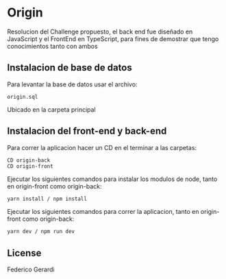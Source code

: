 # Origin

Resolucion del Challenge propuesto, el back end fue diseñado en JavaScript y el FrontEnd en TypeScript, para fines de demostrar que tengo conocimientos tanto con ambos

## Instalacion de base de datos

Para levantar la base de datos usar el archivo:

```
origin.sql
```

Ubicado en la carpeta principal

## Instalacion del front-end y back-end

Para correr la aplicacion hacer un CD en el terminar a las carpetas:

```
CD origin-back
CD origin-front
```

Ejecutar los siguientes comandos para instalar los modulos de node, tanto en origin-front como origin-back:

```bash
yarn install / npm install
```

Ejecutar los siguientes comandos para correr la aplicacion, tanto en origin-front como origin-back:

```bash
yarn dev / npm run dev
```

## License

Federico Gerardi
